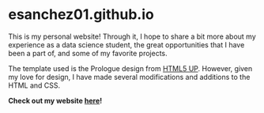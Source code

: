 # esanchez01.github.io

This is my personal website! Through it, I hope to share a bit more about my experience as a data science student, the great opportunities that I have been a part of, and some of my favorite projects.

The template used is the Prologue design from [HTML5 UP](https://html5up.net/). However, given my love for design, I have made several modifications and additions to the HTML and CSS.

**Check out my website [here](https://www.sanchezenrique.com)!**
